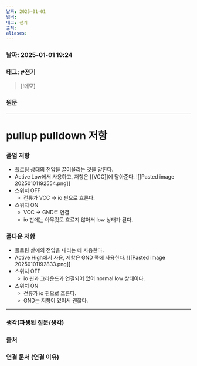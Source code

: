 ```yaml
---
날짜: 2025-01-01
넘버: 
태그: 전기
출처: 
aliases:
---
```

### 날짜:  2025-01-01 19:24

### 태그: #전기 #

>[!메모]
>

### 원문
---
# pullup pulldown 저항

### 풀업 저항
- 플로팅 상태의 전압을 끌어올리는 것을 말한다.
- Active Low에서 사용하고, 저항은 [[VCC]]에 달아준다.
![[Pasted image 20250101192554.png]]
- 스위치 OFF
	- 전류가 VCC -> io 핀으로 흐른다.
- 스위치 ON
	- VCC -> GND로 연결
	- io 핀에는 아무것도 흐르지 않아서 low 상태가 된다.
### 풀다운 저항
- 플로팅 샅애의 전압을 내리는 데 사용한다.
- Active High에서 사용, 저항은 GND 쪽에 사용한다.
![[Pasted image 20250101192833.png]]
- 스위치 OFF
	- io 핀과 그라운드가 연결되어 있어 normal low 상태이다.
- 스위치 ON
	- 전류가 io 핀으로 흐른다.
	- GND는 저항이 있어서 괜찮다.

---
### 생각(파생된 질문/생각)

### 출처

### 연결 문서 (연결 이유)
